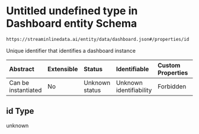 # Untitled undefined type in Dashboard entity Schema

```txt
https://streaminlinedata.ai/entity/data/dashboard.json#/properties/id
```

Unique identifier that identifies a dashboard instance

| Abstract            | Extensible | Status         | Identifiable            | Custom Properties | Additional Properties | Access Restrictions | Defined In                                                           |
| :------------------ | :--------- | :------------- | :---------------------- | :---------------- | :-------------------- | :------------------ | :------------------------------------------------------------------- |
| Can be instantiated | No         | Unknown status | Unknown identifiability | Forbidden         | Allowed               | none                | [dashboard.json*](dashboard.md "open original schema") |

## id Type

unknown
